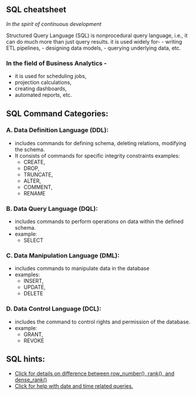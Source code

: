 ## SQL cheatsheet
_In the spirit of continuous development_

Structured Query Language (SQL) is nonprocedural query language, i.e.,
it can do much more than just query results. it is used widely for- -
writing ETL pipelines, - designing data models, - querying underlying
data, etc.

### In the field of Business Analytics -

-   it is used for scheduling jobs,
-   projection calculations,
-   creating dashboards,
-   automated reports, etc.

## SQL Command Categories:

### A. Data Definition Language (DDL):

-   includes commands for defining schema, deleting relations, modifying
    the schema.
-   It consists of commands for specific integrity constraints examples:
    -   CREATE,
    -   DROP,
    -   TRUNCATE,
    -   ALTER,
    -   COMMENT,
    -   RENAME

### B. Data Query Language (DQL):

-   includes commands to perform operations on data within the defined
    schema.
-   example:
    -   SELECT

### C. Data Manipulation Language (DML):

-   includes commands to manipulate data in the database
-   examples:
    -   INSERT,
    -   UPDATE,
    -   DELETE

### D. Data Control Language (DCL):

-   includes the command to control rights and permission of the
    database.
-   example:
    -   GRANT,
    -   REVOKE

## SQL hints:
- [Click for details on difference between row_number(), rank(), and dense_rank()](https://community.sisense.com/t5/knowledge/difference-between-row-number-rank-and-dense-rank/ta-p/9021)
- [Click for help with date and time related queries.](https://medium.com/@sia_ibk/exploring-various-date-time-related-functions-in-sql-d1b9ba06b0c6)